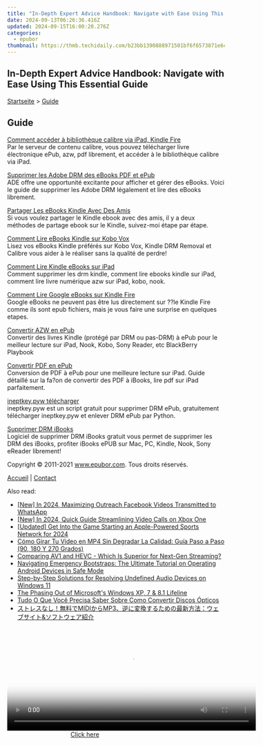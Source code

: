 ```yaml
---
title: "In-Depth Expert Advice Handbook: Navigate with Ease Using This Essential Guide"
date: 2024-09-13T06:26:36.416Z
updated: 2024-09-15T16:00:20.276Z
categories:
  - epubor
thumbnail: https://thmb.techidaily.com/b23bb1390888971501bf6f6573871e6ccaea8d6852036dd6da2c0d0c4b8e66aa.jpg
---
```


## In-Depth Expert Advice Handbook: Navigate with Ease Using This Essential Guide

[Startseite](http://www.epubor.com/fr/) \> [Guide](https://tools.techidaily.com/epubor/products/)

## Guide

[Comment accéder à bibliothèque calibre via iPad, Kindle Fire](https://tools.techidaily.com/epubor/products/)  
 Par le serveur de contenu calibre, vous pouvez télécharger livre électronique ePub, azw, pdf librement, et accéder à le bibliothèque calibre via iPad.

[Supprimer les Adobe DRM des eBooks PDF et ePub](https://tools.techidaily.com/epubor/products/)  
 ADE offre une opportunité excitante pour afficher et gérer des eBooks. Voici le guide de supprimer les Adobe DRM légalement et lire des eBooks librement.

[Partager Les eBooks Kindle Avec Des Amis](https://tools.techidaily.com/epubor/products/)  
 Si vous voulez partager le Kindle ebook avec des amis, il y a deux méthodes de partage ebook sur le Kindle, suivez-moi étape par étape.

[Comment Lire eBooks Kindle sur Kobo Vox](https://tools.techidaily.com/epubor/products/)  
 Lisez vos eBooks Kindle préférés sur Kobo Vox, Kindle DRM Removal et Calibre vous aider à le réaliser sans la qualité de perdre!

[Comment Lire Kindle eBooks sur iPad](https://tools.techidaily.com/epubor/products/)  
 Comment supprimer les drm kindle, comment lire ebooks kindle sur iPad, comment lire livre numérique azw sur iPad, kobo, nook.

[Comment Lire Google eBooks sur Kindle Fire](https://tools.techidaily.com/epubor/products/)  
 Google eBooks ne peuvent pas être lus directement sur ??le Kindle Fire comme ils sont epub fichiers, mais je vous faire une surprise en quelques etapes.

[Convertir AZW en ePub](https://tools.techidaily.com/epubor/products/)  
 Convertir des livres Kindle (protégé par DRM ou pas-DRM) à ePub pour le meilleur lecture sur iPad, Nook, Kobo, Sony Reader, etc BlackBerry Playbook

[Convertir PDF en ePub](https://tools.techidaily.com/epubor/products/)  
 Conversion de PDF à ePub pour une meilleure lecture sur iPad. Guide détaillé sur la fa?on de convertir des PDF à iBooks, lire pdf sur iPad parfaitement.

[ineptkey.pyw télécharger](https://tools.techidaily.com/epubor/products/)  
 ineptkey.pyw est un script gratuit pour supprimer DRM ePub, gratuitement télécharger ineptkey.pyw et enlever DRM ePub par Python.

[Supprimer DRM iBooks](https://tools.techidaily.com/epubor/products/)  
 Logiciel de supprimer DRM iBooks gratuit vous permet de supprimer les DRM des iBooks, profiter iBooks ePUB sur Mac, PC, Kindle, Nook, Sony eReader librement!

Copyright © 2011-2021 www.epubor.com. Tous droits réservés. 

[Accueil](http://www.epubor.com/fr/) | [Contact](http://www.epubor.com/fr/mailto:support@epubor.com)

<ins class="adsbygoogle"
     style="display:block"
     data-ad-format="autorelaxed"
     data-ad-client="ca-pub-7571918770474297"
     data-ad-slot="1223367746"></ins>

<ins class="adsbygoogle"
     style="display:block"
     data-ad-client="ca-pub-7571918770474297"
     data-ad-slot="8358498916"
     data-ad-format="auto"
     data-full-width-responsive="true"></ins>

<span class="atpl-alsoreadstyle">Also read:</span>
<div><ul>
<li><a href="https://facebook-clips.techidaily.com/new-in-2024-maximizing-outreach-facebook-videos-transmitted-to-whatsapp/"><u>[New] In 2024, Maximizing Outreach Facebook Videos Transmitted to WhatsApp</u></a></li>
<li><a href="https://fox-hovers.techidaily.com/new-in-2024-quick-guide-streamlining-video-calls-on-xbox-one/"><u>[New] In 2024, Quick Guide Streamlining Video Calls on Xbox One</u></a></li>
<li><a href="https://eaxpv-info.techidaily.com/updated-get-into-the-game-starting-an-apple-powered-sports-network-for-2024/"><u>[Updated] Get Into the Game Starting an Apple-Powered Sports Network for 2024</u></a></li>
<li><a href="https://solve-lab.techidaily.com/como-girar-tu-video-en-mp4-sin-degradar-la-calidad-guia-paso-a-paso-90-180-y-270-grados/"><u>Cómo Girar Tu Video en MP4 Sin Degradar La Calidad: Guía Paso a Paso (90, 180 Y 270 Grados)</u></a></li>
<li><a href="https://solve-lab.techidaily.com/comparing-av1-and-hevc-which-is-superior-for-next-gen-streaming/"><u>Comparing AV1 and HEVC - Which Is Superior for Next-Gen Streaming?</u></a></li>
<li><a href="https://os-tips.techidaily.com/navigating-emergency-bootstraps-the-ultimate-tutorial-on-operating-android-devices-in-safe-mode/"><u>Navigating Emergency Bootstraps: The Ultimate Tutorial on Operating Android Devices in Safe Mode</u></a></li>
<li><a href="https://sound-issues.techidaily.com/step-by-step-solutions-for-resolving-undefined-audio-devices-on-windows-11/"><u>Step-by-Step Solutions for Resolving Undefined Audio Devices on Windows 11</u></a></li>
<li><a href="https://windows11.techidaily.com/the-phasing-out-of-microsofts-windows-xp-7-and-81-lifeline/"><u>The Phasing Out of Microsoft's Windows XP, 7 & 8.1 Lifeline</u></a></li>
<li><a href="https://solve-lab.techidaily.com/tudo-o-que-voce-precisa-saber-sobre-como-convertir-discos-opticos/"><u>Tudo O Que Você Precisa Saber Sobre Como Convertir Discos Ópticos</u></a></li>
<li><a href="https://solve-lab.techidaily.com/midimp3and/"><u>ストレスなし！無料でMIDIからMP3、逆に変換するための最新方法：ウェブサイト&ソフトウェア紹介</u></a></li>
</ul></div>

<!-- affiliate ads begin -->
<span id="1982459">
					<video width="576" height="240" style="cursor:pointer"
           poster="//a.impactradius-go.com/display-clicktoplayimage/1982459.png"
           onclick="if(!this.playClicked){this.play();this.setAttribute('controls',true);this.playClicked=true;}">
	   <source src="//a.impactradius-go.com/display-ad/22993-1982459">
	   <img src="//a.impactradius-go.com/display-clicktoplayimage/1982459.png" style="border: none; height: 100%; width: 100%; object-fit: contain">
	</video>
	<div style="width:360px;text-align:center"><a href="javascript:window.open(decodeURIComponent('https%3A%2F%2Fhomestyler.sjv.io%2Fc%2F5597632%2F1982459%2F22993'), '_blank');void(0);">Click here</a></div>
</span>
<img height="0" width="0" src="https://imp.pxf.io/i/5597632/1982459/22993" style="position:absolute;visibility:hidden;" border="0" />
<!-- affiliate ads end -->


